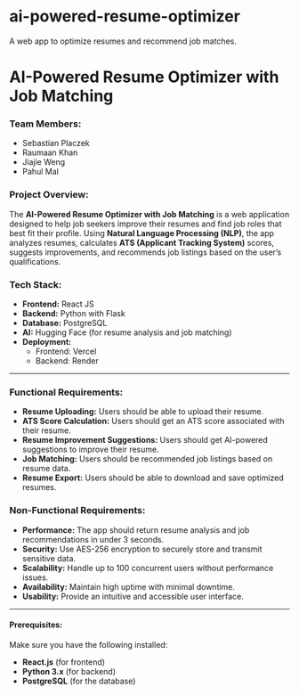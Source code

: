 # ai-powered-resume-optimizer
A web app to optimize resumes and recommend job matches.
# AI-Powered Resume Optimizer with Job Matching

### Team Members:
- Sebastian Placzek
- Raumaan Khan
- Jiajie Weng
- Pahul Mal

### Project Overview:
The **AI-Powered Resume Optimizer with Job Matching** is a web application designed to help job seekers improve their resumes and find job roles that best fit their profile. Using **Natural Language Processing (NLP)**, the app analyzes resumes, calculates **ATS (Applicant Tracking System)** scores, suggests improvements, and recommends job listings based on the user’s qualifications.

### Tech Stack:
- **Frontend:** React JS
- **Backend:** Python with Flask
- **Database:** PostgreSQL
- **AI:** Hugging Face (for resume analysis and job matching)
- **Deployment:**
  - Frontend: Vercel
  - Backend: Render

---

### Functional Requirements:
- **Resume Uploading:** Users should be able to upload their resume.
- **ATS Score Calculation:** Users should get an ATS score associated with their resume.
- **Resume Improvement Suggestions:** Users should get AI-powered suggestions to improve their resume.
- **Job Matching:** Users should be recommended job listings based on resume data.
- **Resume Export:** Users should be able to download and save optimized resumes.

### Non-Functional Requirements:
- **Performance:** The app should return resume analysis and job recommendations in under 3 seconds.
- **Security:** Use AES-256 encryption to securely store and transmit sensitive data.
- **Scalability:** Handle up to 100 concurrent users without performance issues.
- **Availability:** Maintain high uptime with minimal downtime.
- **Usability:** Provide an intuitive and accessible user interface.

---

#### Prerequisites:
Make sure you have the following installed:
- **React.js** (for frontend)
- **Python 3.x** (for backend)
- **PostgreSQL** (for the database)

